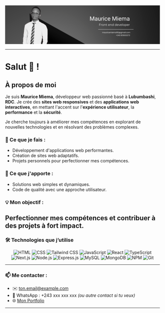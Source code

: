 <!-- Bannière -->
<p align="center">
  <img src="./banniere.png" alt="bannière" width="1000" />
</p>

---

# Salut 👋 ! 

## À propos de moi
Je suis **Maurice Miema**, développeur web passionné basé à **Lubumbashi**, **RDC**. Je crée des **sites web responsives** et des **applications web interactives**, en mettant l'accent sur l'**expérience utilisateur**, la **performance** et la **sécurité**.

Je cherche toujours à améliorer mes compétences en explorant de nouvelles technologies et en résolvant des problèmes complexes.

### 🌱 Ce que je fais :
- Développement d'applications web performantes.
- Création de sites web adaptatifs.
- Projets personnels pour perfectionner mes compétences.

### 🚀 Ce que j'apporte :
- Solutions web simples et dynamiques.
- Code de qualité avec une approche utilisateur.

### 💡 Mon objectif :
Perfectionner mes compétences et contribuer à des projets à fort impact.
---

### 🛠️ Technologies que j’utilise

<p align="center">
  <img src="https://cdn.jsdelivr.net/gh/devicons/devicon/icons/html5/html5-original.svg" alt="HTML" width="40" />
  <img src="https://cdn.jsdelivr.net/gh/devicons/devicon/icons/css3/css3-original.svg" alt="CSS" width="40" />
  <img src="[https://cdn.jsdelivr.net/gh/devicons/devicon/icons/tailwindcss/tailwindcss-plain.svg](https://img.icons8.com/?size=100&id=4PiNHtUJVbLs&format=png&color=000000)" alt="Tailwind CSS" width="40" />
  <img src="https://cdn.jsdelivr.net/gh/devicons/devicon/icons/javascript/javascript-original.svg" alt="JavaScript" width="40" />
  <img src="https://cdn.jsdelivr.net/gh/devicons/devicon/icons/react/react-original.svg" alt="React" width="40" />
  <img src="https://cdn.jsdelivr.net/gh/devicons/devicon/icons/typescript/typescript-original.svg" alt="TypeScript" width="40" />
  <img src="https://cdn.jsdelivr.net/gh/devicons/devicon/icons/nextjs/nextjs-original.svg" alt="Next.js" width="40" />
  <img src="https://cdn.jsdelivr.net/gh/devicons/devicon/icons/nodejs/nodejs-original.svg" alt="Node.js" width="40" />
  <img src="https://cdn.jsdelivr.net/gh/devicons/devicon/icons/express/express-original.svg" alt="Express.js" width="40" />
  <img src="https://cdn.jsdelivr.net/gh/devicons/devicon/icons/mysql/mysql-original.svg" alt="MySQL" width="40" />
  <img src="https://cdn.jsdelivr.net/gh/devicons/devicon/icons/mongodb/mongodb-original.svg" alt="MongoDB" width="40" />
  <img src="https://cdn.jsdelivr.net/gh/devicons/devicon/icons/npm/npm-original-wordmark.svg" alt="NPM" width="40" />
  <img src="https://cdn.jsdelivr.net/gh/devicons/devicon/icons/git/git-original.svg" alt="Git" width="40" />
</p>

---

### 📫 Me contacter :

- ✉️ [ton.email@example.com](mailto:ton.email@example.com)
- 💬 WhatsApp : +243 xxx xxx xxx *(ou autre contact si tu veux)*
- 🌐 [Mon Portfolio](https://tonportfolio.com)

---

